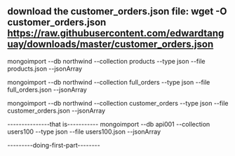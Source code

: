 download the customer_orders.json file:
wget -O customer_orders.json https://raw.githubusercontent.com/edwardtanguay/downloads/master/customer_orders.json
----------------------------------------------

mongoimport --db northwind --collection products --type json --file products.json --jsonArray

mongoimport --db northwind --collection full_orders --type json --file full_orders.json --jsonArray

mongoimport --db northwind --collection customer_orders --type json --file customer_orders.json --jsonArray


---------------that is-----------
mongoimport --db api001 --collection users100 --type json --file users100.json --jsonArray

---------doing-first-part--------